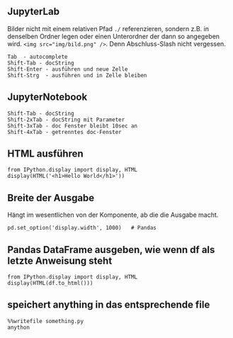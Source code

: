 ## JupyterLab

Bilder nicht mit einem relativen Pfad `./` referenzieren, sondern z.B. in denselben Ordner legen oder einen
Unterordner der dann so angegeben wird. `<img src="img/bild.png" />`. Denn Abschluss-Slash nicht vergessen.

```
Tab  - autocomplete 
Shift-Tab - docString
Shift-Enter - ausführen und neue Zelle
Shift-Strg  - ausführen und in Zelle bleiben

```

## JupyterNotebook

```
Shift-Tab - docString
Shift-2xTab - docString mit Parameter
Shift-3xTab - doc Fenster bleibt 10sec an
Shift-4xTab - getrenntes doc-Fenster
```


## HTML ausführen

```
from IPython.display import display, HTML
display(HTML('<h1>Hello World</h1>'))
```

## Breite der Ausgabe
Hängt im wesentlichen von der Komponente, ab die die Ausgabe macht.

```
pd.set_option('display.width', 1000)   # Pandas

```

## Pandas DataFrame ausgeben, wie wenn df als letzte Anweisung steht
```
from IPython.display import display, HTML
display(HTML(df.to_html()))
```

## speichert anything in das entsprechende file
```
%%writefile something.py
anython

```